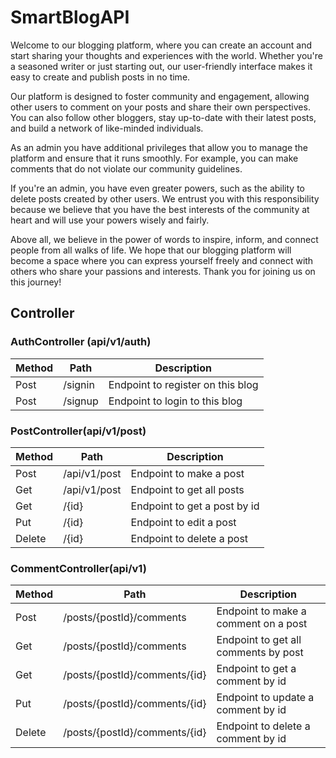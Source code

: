 # SmartBlogAPI
Welcome to our blogging platform, where you can create an account and start sharing your thoughts and experiences with the world. Whether you're a seasoned writer or just starting out, our user-friendly interface makes it easy to create and publish posts in no time.

Our platform is designed to foster community and engagement, allowing other users to comment on your posts and share their own perspectives. You can also follow other bloggers, stay up-to-date with their latest posts, and build a network of like-minded individuals.

As an admin you have additional privileges that allow you to manage the platform and ensure that it runs smoothly. For example, you can make comments that do not violate our community guidelines.

If you're an admin, you have even greater powers, such as the ability to delete posts created by other users. We entrust you with this responsibility because we believe that you have the best interests of the community at heart and will use your powers wisely and fairly.

Above all, we believe in the power of words to inspire, inform, and connect people from all walks of life. We hope that our blogging platform will become a space where you can express yourself freely and connect with others who share your passions and interests. Thank you for joining us on this journey!

## Controller

### AuthController (api/v1/auth)

|    Method     |       Path         |    Description                           |
| ------------- |    -------------   |   -------------                          |
|    Post       |       /signin      |   Endpoint to register on this blog      |
|    Post       |       /signup      |   Endpoint to login to this blog         |


### PostController(api/v1/post)

|    Method     |       Path           |    Description                           |
| ------------- |    -------------     |   -------------                          |
|    Post       |    /api/v1/post      |   Endpoint to make a post                |
|    Get        |    /api/v1/post      |   Endpoint to get all posts              |
|    Get        |         /{id}        |   Endpoint to get a post by id           |
|    Put        |         /{id}        |   Endpoint to edit a post                |
|    Delete     |         /{id}        |   Endpoint to delete a post              |


### CommentController(api/v1)

|    Method     |                Path                    |            Description                       |
| ------------- |               -------------            |           -------------                      |
|    Post       |     /posts/{postId}/comments           |     Endpoint to make a comment on a post     |
|    Get        |     /posts/{postId}/comments           |     Endpoint to get all comments by post     |
|    Get        |     /posts/{postId}/comments/{id}      |     Endpoint to get a comment by id          |
|    Put        |     /posts/{postId}/comments/{id}      |     Endpoint to update a comment by id       |
|    Delete     |     /posts/{postId}/comments/{id}      |     Endpoint to delete a comment by id       |
